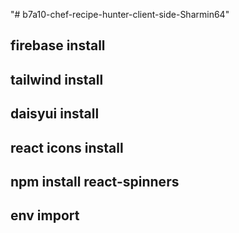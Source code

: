 "# b7a10-chef-recipe-hunter-client-side-Sharmin64"

## firebase install

## tailwind install

## daisyui install

## react icons install

## npm install react-spinners

## env import
